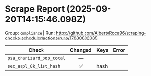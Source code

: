 # Scrape Report (2025-09-20T14:15:46.098Z)

Group: `compliance`  |  Run: https://github.com/AlbertoRoca96/scraping-checks-scheduler/actions/runs/17880892935

| Check | Changed | Keys | Error |
|---|:---:|:--|:--|
| `psa_charizard_pop_total` | — |  |  |
| `sec_aapl_8k_list_hash` | ✅ | hash |  |
